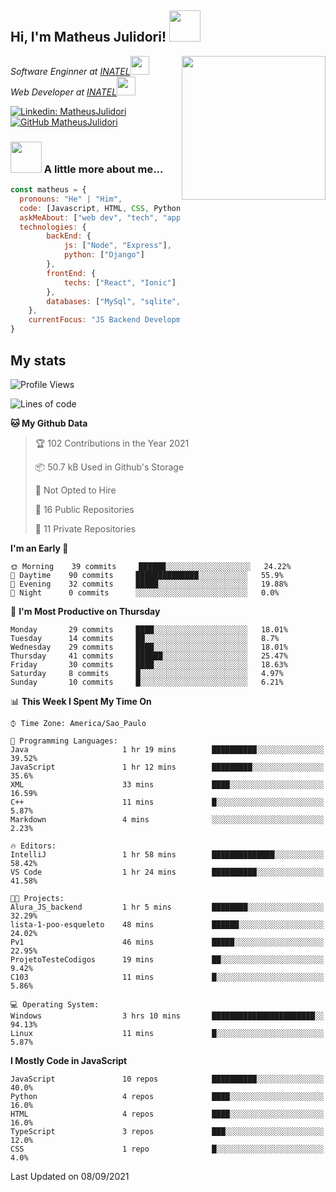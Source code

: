 <h2> Hi, I'm Matheus Julidori! <img src="https://media.giphy.com/media/12oufCB0MyZ1Go/giphy.gif" width="50"></h2>
<img align='right' src="https://media.giphy.com/media/M9gbBd9nbDrOTu1Mqx/giphy.gif" width="230">
<p><em>Software Enginner at <a href="http://www.inatel.br">INATEL</a><img src="https://media.giphy.com/media/fYSnHlufseco8Fh93Z/giphy.gif" width="30"></br>
  Web Developer at <a href="http://www.inatel.br">INATEL</a><img src="https://media.giphy.com/media/WUlplcMpOCEmTGBtBW/giphy.gif" width="30"> 
</em></p>

[![Linkedin: MatheusJulidori](https://img.shields.io/badge/-MatheusJulidori-blue?style=flat-square&logo=Linkedin&logoColor=white&link=https://www.linkedin.com/in/MatheusJulidori/)](https://www.linkedin.com/in/MatheusJulidori/)
[![GitHub MatheusJulidori](https://img.shields.io/github/followers/matheusjulidori?label=follow&style=social)](https://github.com/MatheusJulidori)


### <img src="https://media.giphy.com/media/VgCDAzcKvsR6OM0uWg/giphy.gif" width="50"> A little more about me...  

```javascript
const matheus = {
  pronouns: "He" | "Him",
  code: [Javascript, HTML, CSS, Python, Java, C++, C],
  askMeAbout: ["web dev", "tech", "app dev", "games"],
  technologies: {
        backEnd: {
            js: ["Node", "Express"],
            python: ["Django"]
        },
        frontEnd: {
            techs: ["React", "Ionic"]
        },
        databases: ["MySql", "sqlite","PostgreSQL"],
    },
    currentFocus: "JS Backend Development",
}
```
<h2>My stats</h2>

<!--START_SECTION:waka-->
![Profile Views](http://img.shields.io/badge/Profile%20Views-67-blue)

![Lines of code](https://img.shields.io/badge/From%20Hello%20World%20I%27ve%20Written-488892%20lines%20of%20code-blue)

**🐱 My Github Data** 

> 🏆 102 Contributions in the Year 2021
 > 
> 📦 50.7 kB Used in Github's Storage 
 > 
> 🚫 Not Opted to Hire
 > 
> 📜 16 Public Repositories 
 > 
> 🔑 11 Private Repositories  
 > 
**I'm an Early 🐤** 

```text
🌞 Morning    39 commits     ██████░░░░░░░░░░░░░░░░░░░   24.22% 
🌆 Daytime    90 commits     ██████████████░░░░░░░░░░░   55.9% 
🌃 Evening    32 commits     █████░░░░░░░░░░░░░░░░░░░░   19.88% 
🌙 Night      0 commits      ░░░░░░░░░░░░░░░░░░░░░░░░░   0.0%

```
📅 **I'm Most Productive on Thursday** 

```text
Monday       29 commits     ████░░░░░░░░░░░░░░░░░░░░░   18.01% 
Tuesday      14 commits     ██░░░░░░░░░░░░░░░░░░░░░░░   8.7% 
Wednesday    29 commits     ████░░░░░░░░░░░░░░░░░░░░░   18.01% 
Thursday     41 commits     ██████░░░░░░░░░░░░░░░░░░░   25.47% 
Friday       30 commits     ████░░░░░░░░░░░░░░░░░░░░░   18.63% 
Saturday     8 commits      █░░░░░░░░░░░░░░░░░░░░░░░░   4.97% 
Sunday       10 commits     █░░░░░░░░░░░░░░░░░░░░░░░░   6.21%

```


📊 **This Week I Spent My Time On** 

```text
⌚︎ Time Zone: America/Sao_Paulo

💬 Programming Languages: 
Java                     1 hr 19 mins        ██████████░░░░░░░░░░░░░░░   39.52% 
JavaScript               1 hr 12 mins        █████████░░░░░░░░░░░░░░░░   35.6% 
XML                      33 mins             ████░░░░░░░░░░░░░░░░░░░░░   16.59% 
C++                      11 mins             █░░░░░░░░░░░░░░░░░░░░░░░░   5.87% 
Markdown                 4 mins              ░░░░░░░░░░░░░░░░░░░░░░░░░   2.23%

🔥 Editors: 
IntelliJ                 1 hr 58 mins        ██████████████░░░░░░░░░░░   58.42% 
VS Code                  1 hr 24 mins        ██████████░░░░░░░░░░░░░░░   41.58%

🐱‍💻 Projects: 
Alura_JS_backend         1 hr 5 mins         ████████░░░░░░░░░░░░░░░░░   32.29% 
lista-1-poo-esqueleto    48 mins             ██████░░░░░░░░░░░░░░░░░░░   24.02% 
Pv1                      46 mins             █████░░░░░░░░░░░░░░░░░░░░   22.95% 
ProjetoTesteCodigos      19 mins             ██░░░░░░░░░░░░░░░░░░░░░░░   9.42% 
C103                     11 mins             █░░░░░░░░░░░░░░░░░░░░░░░░   5.86%

💻 Operating System: 
Windows                  3 hrs 10 mins       ███████████████████████░░   94.13% 
Linux                    11 mins             █░░░░░░░░░░░░░░░░░░░░░░░░   5.87%

```

**I Mostly Code in JavaScript** 

```text
JavaScript               10 repos            ██████████░░░░░░░░░░░░░░░   40.0% 
Python                   4 repos             ████░░░░░░░░░░░░░░░░░░░░░   16.0% 
HTML                     4 repos             ████░░░░░░░░░░░░░░░░░░░░░   16.0% 
TypeScript               3 repos             ███░░░░░░░░░░░░░░░░░░░░░░   12.0% 
CSS                      1 repo              █░░░░░░░░░░░░░░░░░░░░░░░░   4.0%

```



 Last Updated on 08/09/2021
<!--END_SECTION:waka-->
